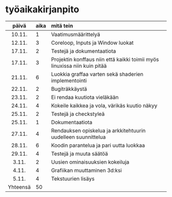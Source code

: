 # työaikakirjanpito

| päivä | aika | mitä tein  |
| :----:|:-----| :-----|
| 10.11. | 1    | Vaatimusmäärittelyä |
| 12.11. | 3    | Coreloop, Inputs ja Window luokat |
| 17.11. | 2    | Testejä ja dokumentaatiota |
| 17.11. | 3    | Projektin konffaus niin että kaikki toimii myös linuxissa niin kuin pitää |
| 21.11. | 6    | Luokkia graffaa varten sekä shaderien implementointi |
| 22.11. | 2	| Bugiträkkäystä |
| 23.11. | 2    | Ei rendaa kuutiota vieläkään |
| 24.11. | 4    | Kokeile kaikkea ja vola, värikäs kuutio näkyy |
| 25.11. | 2    | Testejä ja checkstyleä |
| 25.11. | 1    | Dokumentaatiota |
| 27.11. | 4 	| Rendauksen opiskelua ja arkkitehtuurin uudelleen suunnittelua |
| 28.11. | 6    | Koodin parantelua ja pari uutta luokkaa |
| 29.11. | 4    | Testejä ja muuta säätöä |
| 3.11.  | 2    | Uusien ominaisuuksien kokeiluja |
| 4.11.  | 4    | Grafiikan muuttaminen 3d:ksi | 
| 5.11.  | 4    | Tekstuurien lisäys | 
| Yhteensä | 50    | 